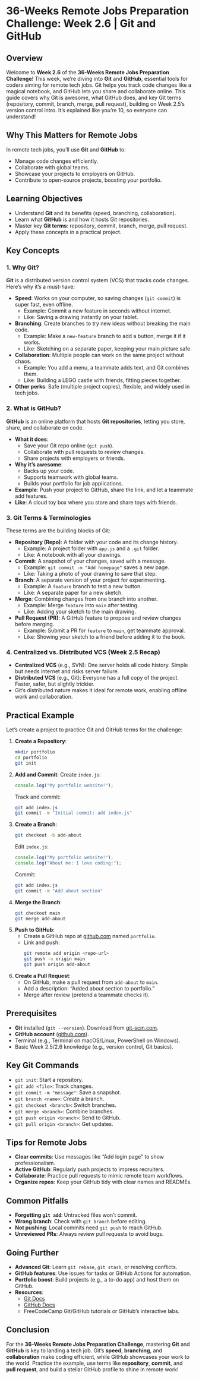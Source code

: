# 36-Weeks Remote Jobs Preparation Challenge: Week 2.6 | Git and GitHub

## Overview
Welcome to **Week 2.6** of the **36-Weeks Remote Jobs Preparation Challenge**! This week, we’re diving into **Git** and **GitHub**, essential tools for coders aiming for remote tech jobs. Git helps you track code changes like a magical notebook, and GitHub lets you share and collaborate online. This guide covers why Git is awesome, what GitHub does, and key Git terms (repository, commit, branch, merge, pull request), building on Week 2.5’s version control intro. It’s explained like you’re 10, so everyone can understand!

## Why This Matters for Remote Jobs
In remote tech jobs, you’ll use **Git** and **GitHub** to:
- Manage code changes efficiently.
- Collaborate with global teams.
- Showcase your projects to employers on GitHub.
- Contribute to open-source projects, boosting your portfolio.

## Learning Objectives
- Understand **Git** and its benefits (speed, branching, collaboration).
- Learn what **GitHub** is and how it hosts Git repositories.
- Master key **Git terms**: repository, commit, branch, merge, pull request.
- Apply these concepts in a practical project.

## Key Concepts

### 1. Why Git?
**Git** is a distributed version control system (VCS) that tracks code changes. Here’s why it’s a must-have:
- **Speed**: Works on your computer, so saving changes (`git commit`) is super fast, even offline.
  - Example: Commit a new feature in seconds without internet.
  - Like: Saving a drawing instantly on your tablet.
- **Branching**: Create branches to try new ideas without breaking the main code.
  - Example: Make a `new-feature` branch to add a button, merge it if it works.
  - Like: Sketching on a separate paper, keeping your main picture safe.
- **Collaboration**: Multiple people can work on the same project without chaos.
  - Example: You add a menu, a teammate adds text, and Git combines them.
  - Like: Building a LEGO castle with friends, fitting pieces together.
- **Other perks**: Safe (multiple project copies), flexible, and widely used in tech jobs.

### 2. What is GitHub?
**GitHub** is an online platform that hosts **Git repositories**, letting you store, share, and collaborate on code.
- **What it does**:
  - Save your Git repo online (`git push`).
  - Collaborate with pull requests to review changes.
  - Share projects with employers or friends.
- **Why it’s awesome**:
  - Backs up your code.
  - Supports teamwork with global teams.
  - Builds your portfolio for job applications.
- **Example**: Push your project to GitHub, share the link, and let a teammate add features.
- **Like**: A cloud toy box where you store and share toys with friends.

### 3. Git Terms & Terminologies
These terms are the building blocks of Git:
- **Repository (Repo)**: A folder with your code and its change history.
  - Example: A project folder with `app.js` and a `.git` folder.
  - Like: A notebook with all your drawings.
- **Commit**: A snapshot of your changes, saved with a message.
  - Example: `git commit -m "Add homepage"` saves a new page.
  - Like: Taking a photo of your drawing to save that step.
- **Branch**: A separate version of your project for experimenting.
  - Example: A `feature` branch to test a new button.
  - Like: A separate paper for a new sketch.
- **Merge**: Combining changes from one branch into another.
  - Example: Merge `feature` into `main` after testing.
  - Like: Adding your sketch to the main drawing.
- **Pull Request (PR)**: A GitHub feature to propose and review changes before merging.
  - Example: Submit a PR for `feature` to `main`, get teammate approval.
  - Like: Showing your sketch to a friend before adding it to the book.

### 4. Centralized vs. Distributed VCS (Week 2.5 Recap)
- **Centralized VCS** (e.g., SVN): One server holds all code history. Simple but needs internet and risks server failure.
- **Distributed VCS** (e.g., Git): Everyone has a full copy of the project. Faster, safer, but slightly trickier.
- Git’s distributed nature makes it ideal for remote work, enabling offline work and collaboration.

## Practical Example
Let’s create a project to practice Git and GitHub terms for the challenge:
1. **Create a Repository**:
   ```bash
   mkdir portfolio
   cd portfolio
   git init
   ```
2. **Add and Commit**:
   Create `index.js`:
   ```javascript
   console.log("My portfolio website!");
   ```
   Track and commit:
   ```bash
   git add index.js
   git commit -m "Initial commit: add index.js"
   ```
3. **Create a Branch**:
   ```bash
   git checkout -b add-about
   ```
   Edit `index.js`:
   ```javascript
   console.log("My portfolio website!");
   console.log("About me: I love coding!");
   ```
   Commit:
   ```bash
   git add index.js
   git commit -m "Add about section"
   ```
4. **Merge the Branch**:
   ```bash
   git checkout main
   git merge add-about
   ```
5. **Push to GitHub**:
   - Create a GitHub repo at [github.com](https://github.com) named `portfolio`.
   - Link and push:
     ```bash
     git remote add origin <repo-url>
     git push -u origin main
     git push origin add-about
     ```
6. **Create a Pull Request**:
   - On GitHub, make a pull request from `add-about` to `main`.
   - Add a description: “Added about section to portfolio.”
   - Merge after review (pretend a teammate checks it).

## Prerequisites
- **Git** installed (`git --version`). Download from [git-scm.com](https://git-scm.com/downloads).
- **GitHub account** ([github.com](https://github.com)).
- Terminal (e.g., Terminal on macOS/Linux, PowerShell on Windows).
- Basic Week 2.5/2.6 knowledge (e.g., version control, Git basics).

## Key Git Commands
- `git init`: Start a repository.
- `git add <file>`: Track changes.
- `git commit -m "message"`: Save a snapshot.
- `git branch <name>`: Create a branch.
- `git checkout <branch>`: Switch branches.
- `git merge <branch>`: Combine branches.
- `git push origin <branch>`: Send to GitHub.
- `git pull origin <branch>`: Get updates.

## Tips for Remote Jobs
- **Clear commits**: Use messages like “Add login page” to show professionalism.
- **Active GitHub**: Regularly push projects to impress recruiters.
- **Collaborate**: Practice pull requests to mimic remote team workflows.
- **Organize repos**: Keep your GitHub tidy with clear names and READMEs.

## Common Pitfalls
- **Forgetting `git add`**: Untracked files won’t commit.
- **Wrong branch**: Check with `git branch` before editing.
- **Not pushing**: Local commits need `git push` to reach GitHub.
- **Unreviewed PRs**: Always review pull requests to avoid bugs.

## Going Further
- **Advanced Git**: Learn `git rebase`, `git stash`, or resolving conflicts.
- **GitHub features**: Use issues for tasks or GitHub Actions for automation.
- **Portfolio boost**: Build projects (e.g., a to-do app) and host them on GitHub.
- **Resources**:
  - [Git Docs](https://git-scm.com/doc)
  - [GitHub Docs](https://docs.github.com/)
  - FreeCodeCamp Git/GitHub tutorials or GitHub’s interactive labs.

## Conclusion
For the **36-Weeks Remote Jobs Preparation Challenge**, mastering **Git** and **GitHub** is key to landing a tech job. Git’s **speed**, **branching**, and **collaboration** make coding efficient, while GitHub showcases your work to the world. Practice the example, use terms like **repository**, **commit**, and **pull request**, and build a stellar GitHub profile to shine in remote work!